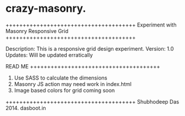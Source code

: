 crazy-masonry.
======================================
++++++++++++++++++++++++++++++++++++++
Experiment with Masonry Responsive Grid
++++++++++++++++++++++++++++++++++++++

Description:
This is a responsive grid design experiment. 
Version: 1.0
Updates: Will be updated erratically

READ ME 
++++++++++++++++++++++++++++++++++++++
1. Use SASS to calculate the dimensions
2. Masonry JS action may need work in index.html
3. Image based colors for grid coming soon


++++++++++++++++++++++++++++++++++++++
Shubhodeep Das 2014. dasboot.in
